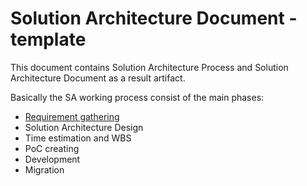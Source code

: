 # Solution Architecture Document - template
This document contains Solution Architecture Process and Solution Architecture Document as a result artifact.

Basically the SA working process consist of the main phases:
- [Requirement gathering](requirements.md)
- Solution Architecture Design
- Time estimation and WBS
- PoC creating
- Development
- Migration
